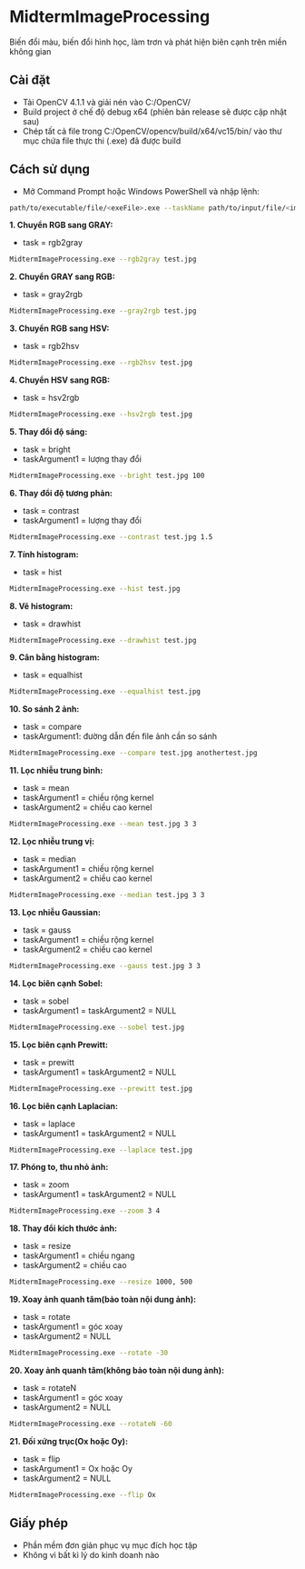 # MidtermImageProcessing
Biến đổi màu, biến đổi hình học, làm trơn và phát hiện biên cạnh trên miền không gian

## Cài đặt
  - Tải OpenCV 4.1.1 và giải nén vào C:/OpenCV/
  - Build project ở chế độ debug x64 (phiên bản release sẽ được cập nhật sau)
  - Chép tất cả file trong C:/OpenCV/opencv/build/x64/vc15/bin/ vào thư mục chứa file thực thi (.exe) đã được build
  
## Cách sử dụng
  - Mở Command Prompt hoặc Windows PowerShell và nhập lệnh:
  ```bash
  path/to/executable/file/<exeFile>.exe --taskName path/to/input/file/<imageFile>.jpg <taskArgument1> <taskArgument2>
  ```
**1. Chuyển RGB sang GRAY:**
  - task = rgb2gray
  ```bash
  MidtermImageProcessing.exe --rgb2gray test.jpg
  ```
**2. Chuyển GRAY sang RGB:**
  - task = gray2rgb
  ```bash
  MidtermImageProcessing.exe --gray2rgb test.jpg
  ```
**3. Chuyển RGB sang HSV:**
  - task = rgb2hsv
  ```bash
  MidtermImageProcessing.exe --rgb2hsv test.jpg
  ```
**4. Chuyển HSV sang RGB:**
  - task = hsv2rgb
  ```bash
  MidtermImageProcessing.exe --hsv2rgb test.jpg
  ```
**5. Thay đổi độ sáng:**
  - task = bright
  - taskArgument1 = lượng thay đổi
  ```bash
  MidtermImageProcessing.exe --bright test.jpg 100
  ```
**6. Thay đổi độ tương phản:**
  - task = contrast
  - taskArgument1 = lượng thay đổi
  ```bash
  MidtermImageProcessing.exe --contrast test.jpg 1.5
  ```
**7. Tính histogram:**
  - task = hist
  ```bash
  MidtermImageProcessing.exe --hist test.jpg
  ```
**8. Vẽ histogram:**
  - task = drawhist
  ```bash
  MidtermImageProcessing.exe --drawhist test.jpg
  ```
**9. Cân bằng histogram:**
  - task = equalhist
  ```bash
  MidtermImageProcessing.exe --equalhist test.jpg
  ```
**10. So sánh 2 ảnh:**
  - task = compare
  - taskArgument1: đường dẫn đến file ảnh cần so sánh
  ```bash
  MidtermImageProcessing.exe --compare test.jpg anothertest.jpg
  ```
**11. Lọc nhiễu trung bình:**
  - task = mean
  - taskArgument1 = chiều rộng kernel
  - taskArgument2 = chiều cao kernel
  ```bash
  MidtermImageProcessing.exe --mean test.jpg 3 3
  ```
**12. Lọc nhiễu trung vị:**
  - task = median
  - taskArgument1 = chiều rộng kernel
  - taskArgument2 = chiều cao kernel
  ```bash
  MidtermImageProcessing.exe --median test.jpg 3 3
  ```
**13. Lọc nhiễu Gaussian:**
  - task = gauss
  - taskArgument1 = chiều rộng kernel
  - taskArgument2 = chiều cao kernel
  ```bash
  MidtermImageProcessing.exe --gauss test.jpg 3 3
  ```
  
**14. Lọc biên cạnh Sobel:**
  - task = sobel
  - taskArgument1 = taskArgument2 = NULL
  ```bash
  MidtermImageProcessing.exe --sobel test.jpg
  ```
  
**15. Lọc biên cạnh Prewitt:**
  - task = prewitt
  - taskArgument1 = taskArgument2 = NULL
  ```bash
  MidtermImageProcessing.exe --prewitt test.jpg
  ```
**16. Lọc biên cạnh Laplacian:**
  - task = laplace
  - taskArgument1 = taskArgument2 = NULL
  ```bash
  MidtermImageProcessing.exe --laplace test.jpg
  ```
**17. Phóng to, thu nhỏ ảnh:**
  - task = zoom
  - taskArgument1 = taskArgument2 = NULL
  ```bash
  MidtermImageProcessing.exe --zoom 3 4
  ```  
**18. Thay đổi kích thước ảnh:**
  - task = resize
  - taskArgument1 = chiều ngang
  - taskArgument2 = chiều cao
  ```bash
  MidtermImageProcessing.exe --resize 1000, 500
  ```  
**19. Xoay ảnh quanh tâm(bảo toàn nội dung ảnh):**
  - task = rotate
  - taskArgument1 = góc xoay
  - taskArgument2 = NULL
  ```bash
  MidtermImageProcessing.exe --rotate -30
  ```  
**20. Xoay ảnh quanh tâm(không bảo toàn nội dung ảnh):**
  - task = rotateN
  - taskArgument1 = góc xoay
  - taskArgument2 = NULL
  ```bash
  MidtermImageProcessing.exe --rotateN -60
  ```  
**21. Đối xứng trục(Ox hoặc Oy):**
  - task = flip
  - taskArgument1 = Ox hoặc Oy 
  - taskArgument2 = NULL
  ```bash
  MidtermImageProcessing.exe --flip Ox
  ```    
## Giấy phép
  - Phần mềm đơn giản phục vụ mục đích học tập
  - Không vì bất kì lý do kinh doanh nào
